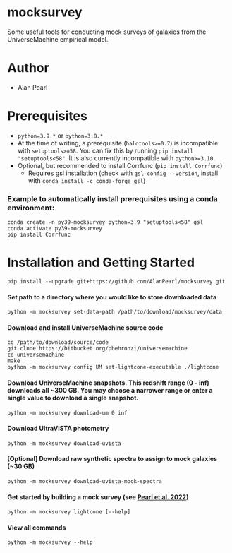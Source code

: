 # mocksurvey

Some useful tools for conducting mock surveys of galaxies from the UniverseMachine empirical model.

# Author
- Alan Pearl

# Prerequisites
<!-- - g++ (check with `g++ --version`, install with `conda install gxx_linux-64`) -->
<!-- - gcc (check with `gcc --version`, install with `conda install gcc_linux-64`) -->
- `python=3.9.*` or `python=3.8.*`
- At the time of writing, a prerequisite (`halotools>=0.7`) is incompatible with `setuptools>=58`. You can fix this by running `pip install "setuptools<58"`. It is also currently incompatible with `python>=3.10`.
- Optional, but recommended to install Corrfunc (`pip install Corrfunc`)
  - Requires gsl installation (check with `gsl-config --version`, install with `conda install -c conda-forge gsl`)
### Example to automatically install prerequisites using a conda environment:
```
conda create -n py39-mocksurvey python=3.9 "setuptools<58" gsl
conda activate py39-mocksurvey
pip install Corrfunc
```

# Installation and Getting Started
```
pip install --upgrade git+https://github.com/AlanPearl/mocksurvey.git
```
<!--
```
cd /path/to/download/source/code
git clone https://github.com/AlanPearl/mocksurvey
pip install ./mocksurvey
```
-->

#### Set path to a directory where you would like to store downloaded data
```
python -m mocksurvey set-data-path /path/to/download/mocksurvey/data
```
#### Download and install UniverseMachine source code
```
cd /path/to/download/source/code
git clone https://bitbucket.org/pbehroozi/universemachine
cd universemachine
make
python -m mocksurvey config UM set-lightcone-executable ./lightcone
```
#### Download UniverseMachine snapshots. This redshift range (0 - inf) downloads all ~300 GB. You may choose a narrower range or enter a single value to download a single snapshot.
```
python -m mocksurvey download-um 0 inf
```
#### Download UltraVISTA photometry
```
python -m mocksurvey download-uvista
```
#### [Optional] Download raw synthetic spectra to assign to mock galaxies (~30 GB)
```
python -m mocksurvey download-uvista-mock-spectra
```
#### Get started by building a mock survey (see [Pearl et al. 2022](https://ui.adsabs.harvard.edu/abs/2022ApJ...925..180P/abstract))
```
python -m mocksurvey lightcone [--help]
```
#### View all commands
```
python -m mocksurvey --help
```

<!-- Deprecated -->
<!-- 
#### If you would like to run halotools models, using the SMDPL simulation
```
cd /path/to/download/source/code
bash mocksurvey/get_smdpl
```
-->
